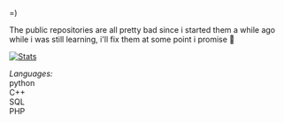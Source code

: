 =)

The public repositories are all pretty bad since i started them a while ago while i was still learning, i'll fix them at some point i promise 🤞

[![Stats](https://github-readme-stats.vercel.app/api?username=mcmcford&count_private=true&show_icons=true&theme=tokyonight)](https://github.com/anuraghazra/github-readme-stats)

*Languages:* <br>
python<br>
C++<br>
SQL<br>
PHP<br>
